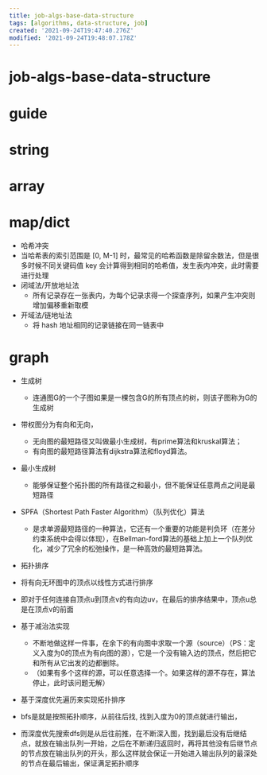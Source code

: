```yaml
---
title: job-algs-base-data-structure
tags: [algorithms, data-structure, job]
created: '2021-09-24T19:47:40.276Z'
modified: '2021-09-24T19:48:07.178Z'
---
```


# job-algs-base-data-structure

# guide

# string

# array

# map/dict

- 哈希冲突
- 当哈希表的索引范围是 [0, M-1] 时，最常见的哈希函数是除留余数法，但是很多时候不同关键码值 key 会计算得到相同的哈希值，发生表内冲突，此时需要进行处理
- 闭域法/开放地址法
  - 所有记录存在一张表内，为每个记录求得一个探查序列，如果产生冲突则增加偏移重新取模
- 开域法/链地址法
  - 将 hash 地址相同的记录链接在同一链表中
# graph

- 生成树  
  - 连通图G的一个子图如果是一棵包含G的所有顶点的树，则该子图称为G的生成树 
- 带权图分为有向和无向，
  - 无向图的最短路径又叫做最小生成树，有prime算法和kruskal算法；
  - 有向图的最短路径算法有dijkstra算法和floyd算法。
- 最小生成树  
  - 能够保证整个拓扑图的所有路径之和最小，但不能保证任意两点之间是最短路径
- SPFA（Shortest Path Faster Algorithm）（队列优化）算法  
  - 是求单源最短路径的一种算法，它还有一个重要的功能是判负环（在差分约束系统中会得以体现），在Bellman-ford算法的基础上加上一个队列优化，减少了冗余的松弛操作，是一种高效的最短路算法。

- 拓扑排序
- 将有向无环图中的顶点以线性方式进行排序
- 即对于任何连接自顶点u到顶点v的有向边uv，在最后的排序结果中，顶点u总是在顶点v的前面
- 基于减治法实现
  - 不断地做这样一件事，在余下的有向图中求取一个源（source）（PS：定义入度为0的顶点为有向图的源），它是一个没有输入边的顶点，然后把它和所有从它出发的边都删除。
  - （如果有多个这样的源，可以任意选择一个。如果这样的源不存在，算法停止，此时该问题无解）  
- 基于深度优先遍历来实现拓扑排序
- bfs是就是按照拓扑顺序，从前往后找, 找到入度为0的顶点就进行输出，
- 而深度优先搜索dfs则是从后往前推，在不断深入图，找到最后没有后继结点，就放在输出队列一开始，之后在不断递归返回时，再将其他没有后继节点的节点放在输出队列的开头，那么这样就会保证一开始进入输出队列的最深处的节点在最后输出，保证满足拓扑顺序
